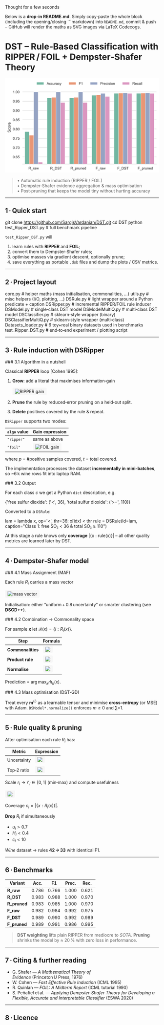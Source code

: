 Thought for a few seconds


Below is a **drop‑in README.md**.
Simply copy‑paste the whole block (including the opening/closing \`\`\`markdown) into `README.md`, commit & push – GitHub will render the maths as SVG images via LaTeX Codecogs.


# DST – Rule‑Based Classification with RIPPER / FOIL + Dempster‑Shafer Theory

<p align="center">
  <img src="Common_code/benchmark_dataset6.png" width="600">
</p>

> • Automatic rule induction (RIPPER / FOIL)  
> • Dempster‑Shafer evidence aggregation & mass optimisation  
> • Post‑pruning that keeps the model tiny without hurting accuracy  

---

## 1 · Quick start

git clone https://github.com/SargisVardanian/DST.git
cd DST
python test_Ripper_DST.py          # full benchmark pipeline

`test_Ripper_DST.py` will

1. learn rules with **RIPPER** and **FOIL**;
2. convert them to Dempster‑Shafer rules;
3. optimise masses via gradient descent, optionally prune;
4. save everything as portable `.dsb` files and dump the plots / CSV metrics.

---

## 2 · Project layout

core.py                   # helper maths (mass initialisation, commonalities, …)
utils.py                  # misc helpers (I/O, plotting, …)
DSRule.py                 # light wrapper around a Python predicate + caption
DSRipper.py               # incremental RIPPER/FOIL rule inducer
DSModel.py                # single‑class  DST model
DSModelMultiQ.py          # multi‑class   DST model
DSClassifier.py           # sklearn‑style wrapper (binary)
DSClassifierMultiQ.py     # sklearn‑style wrapper (multi‑class)
Datasets_loader.py        # 6 toy+real binary datasets used in benchmarks
test_Ripper_DST.py        # end‑to‑end experiment / plotting script


---

## 3 · Rule induction with **DSRipper**

\### 3.1 Algorithm in a nutshell

Classical **RIPPER** loop \[Cohen 1995]:

1. **Grow**: add a literal that maximises information‑gain

   <img src="https://latex.codecogs.com/svg.image?\mathrm{Gain}(r)=p_{\text{new}}\Bigl(\log_2\frac{p_{\text{new}}}{p_{\text{new}}+n_{\text{new}}}-\log_2\frac{p_{\text{old}}}{p_{\text{old}}+n_{\text{old}}}\Bigr)" style="background:#f7f7f7;padding:4px 8px;border-radius:4px;" alt="RIPPER gain"/>

2. **Prune** the rule by reduced‑error pruning on a held‑out split.

3. **Delete** positives covered by the rule & repeat.

`DSRipper` supports two modes:

| `algo` value | Gain expression                                                                                                                                                                 |
| ------------ | ------------------------------------------------------------------------------------------------------------------------------------------------------------------------------- |
| `"ripper"`   | same as above                                                                                                                                                                   |
| `"foil"`     | <img src="https://latex.codecogs.com/svg.image?\mathrm{FOILGain}=p\bigl(\log_2t'-\log_2t\bigr)" style="background:#f7f7f7;padding:4px 8px;border-radius:4px;" alt="FOIL gain"/> |

where *p* = #positive samples covered, *t* = total covered.

The implementation processes the dataset **incrementally in mini‑batches**, so \~6 k wine rows fit into laptop RAM.

\### 3.2 Output

For each class *c* we get a Python `dict` description, e.g.


{'free sulfur dioxide': ('<', 36),
 'total sulfur dioxide': ('>=', 110)}

Converted to a `DSRule`:


lam  = lambda x, op='<', thr=36: x[idx] < thr
rule = DSRule(ld=lam,
              caption="Class 1: free SO₂ < 36 & total SO₂ ≥ 110")

At this stage a rule knows only **coverage** |{x : rule(x)}| – all other quality metrics are learned later by DST.

---

## 4 · Dempster‑Shafer model

\### 4.1 Mass Assignment (MAF)

Each rule $R_i$ carries a mass vector

<img src="https://latex.codecogs.com/svg.image?m^{(i)}=(m_1^{(i)},\dots,m_K^{(i)},m_{\mathrm{unc}}^{(i)}),\;\sum_{j=1}^Km_j^{(i)}+m_{\mathrm{unc}}^{(i)}=1" style="background:#f7f7f7;padding:4px 8px;border-radius:4px;" alt="mass vector"/>

Initialisation: either “uniform + 0.8 uncertainty” or smarter clustering (see **DSGD++**).

\### 4.2 Combination → Commonality space

For sample **x** let $\mathcal R(x)=\{i:R_i(x)\}$.

| Step              | Formula                                                                                                                                                                                            |
| ----------------- | -------------------------------------------------------------------------------------------------------------------------------------------------------------------------------------------------- |
| **Commonalities** | <img src="https://latex.codecogs.com/svg.image?q_k^{(i)}=m_k^{(i)}+m_{\mathrm{unc}}^{(i)},\;\forall k" style="background:#f7f7f7;padding:4px 8px;border-radius:4px;"/>                             |
| **Product rule**  | <img src="https://latex.codecogs.com/svg.image?q_k(x)=\prod_{i\in\mathcal{R}(x)}q_k^{(i)}" style="background:#f7f7f7;padding:4px 8px;border-radius:4px;"/>                                         |
| **Normalise**     | <img src="https://latex.codecogs.com/svg.image?\hat{m}_k(x)=\frac{q_k(x)}{\sum_{\ell=1}^Kq_\ell(x)},\;\hat{m}_{\mathrm{unc}}(x)=0" style="background:#f7f7f7;padding:4px 8px;border-radius:4px;"/> |

Prediction = $\arg\max_k\hat{m}_k(x)$.

\### 4.3 Mass optimisation (DST‑GD)

Treat every $\mathbf m^{(i)}$ as a learnable tensor and minimise **cross‑entropy** (or MSE) with Adam.
`DSModel*.normalize()` enforces $m\ge0$ and ∑=1.

---

## 5 · Rule quality & pruning

After optimisation each rule $R_i$ has:

| Metric      | Expression                                                                                                                                                                        |
| ----------- | --------------------------------------------------------------------------------------------------------------------------------------------------------------------------------- |
| Uncertainty | <img src="https://latex.codecogs.com/svg.image?u_i=m_{\mathrm{unc}}^{(i)}" style="background:#f7f7f7;padding:4px 8px;border-radius:4px;"/>                                        |
| Top‑2 ratio | <img src="https://latex.codecogs.com/svg.image?r_i=\dfrac{\max_j\,m_j^{(i)}}{\text{2nd-largest }m^{(i)}+10^{-3}}" style="background:#f7f7f7;padding:4px 8px;border-radius:4px;"/> |

Scale $r_i\to r'_i\in[0,1]$ (min‑max) and compute usefulness

<img src="https://latex.codecogs.com/svg.image?H_i=\frac{2(1-u_i)\,r'_i}{(1-u_i)+r'_i}" style="background:#f7f7f7;padding:4px 8px;border-radius:4px;"/>

Coverage $c_i=|\{x:R_i(x)\}|$.

**Drop** $R_i$ if simultaneously

* $u_i>0.7$
* $H_i<0.4$
* $c_i<10$

*Wine* dataset → rules **42 → 33** with identical F1.

---

## 6 · Benchmarks

| Variant       | Acc.  | F1    | Prec. | Rec.  |
| ------------- | ----- | ----- | ----- | ----- |
| **R\_raw**    | 0.786 | 0.766 | 1.000 | 0.621 |
| **R\_DST**    | 0.983 | 0.988 | 1.000 | 0.970 |
| **R\_pruned** | 0.983 | 0.985 | 1.000 | 0.970 |
| **F\_raw**    | 0.982 | 0.984 | 0.992 | 0.975 |
| **F\_DST**    | 0.989 | 0.990 | 0.992 | 0.989 |
| **F\_pruned** | 0.989 | 0.991 | 0.986 | 0.995 |

> **DST weighting** lifts plain RIPPER from mediocre to *SOTA*.
> **Pruning** shrinks the model by ≈ 20 % with zero loss in performance.

---

## 7 · Citing & further reading

* G. Shafer — *A Mathematical Theory of Evidence* (Princeton U Press, 1976)
* W. Cohen — *Fast Effective Rule Induction* (ICML 1995)
* R. Quinlan — *FOIL: A Midterm Report* (ICML tutorial 1990)
* S. Peñafiel et al. — *Applying Dempster‑Shafer Theory for Developing a Flexible, Accurate and Interpretable Classifier* (ESWA 2020)

---

## 8 · Licence

